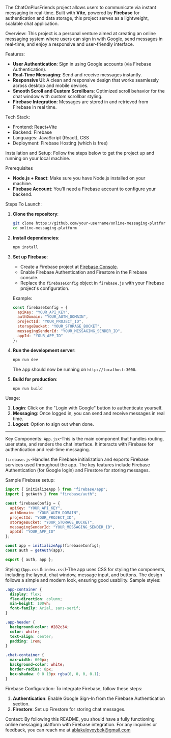 
The ChatOnPlusFriends project allows users to communicate via instant messaging in real-time. Built with **Vite**, powered by **Firebase** for authentication and data storage, this project serves as a lightweight, scalable chat application.

Overview:
This project is a personal venture aimed at creating an online messaging system where users can sign in with Google, send messages in real-time, and enjoy a responsive and user-friendly interface.

Features:
- **User Authentication**: Sign in using Google accounts (via Firebase Authentication).
- **Real-Time Messaging**: Send and receive messages instantly.
- **Responsive UI**: A clean and responsive design that works seamlessly across desktop and mobile devices.
- **Smooth Scroll and Custom Scrollbars**: Optimized scroll behavior for the chat window with custom scrollbar styling.
- **Firebase Integration**: Messages are stored in and retrieved from Firebase in real time.



Tech Stack:
- Frontend: React+Vite
- Backend: Firebase
- Languages: JavaScript (React), CSS
- Deployment: Firebase Hosting (which is free)

Installation and Setup:
Follow the steps below to get the project up and running on your local machine.

Prerequisites
- **Node.js + React**: Make sure you have Node.js installed on your machine.
- **Firebase Account**: You'll need a Firebase account to configure your backend.

Steps To Launch:
1. **Clone the repository**:
   ```bash
   git clone https://github.com/your-username/online-messaging-platform.git
   cd online-messaging-platform
   ```

2. **Install dependencies**:
   ```bash
   npm install
   ```

3. **Set up Firebase**:
   - Create a Firebase project at [Firebase Console](https://console.firebase.google.com/).
   - Enable Firebase Authentication and Firestore in the Firebase console.
   - Replace the `firebaseConfig` object in `firebase.js` with your Firebase project's configuration.

   Example:
   ```javascript
   const firebaseConfig = {
     apiKey: "YOUR_API_KEY",
     authDomain: "YOUR_AUTH_DOMAIN",
     projectId: "YOUR_PROJECT_ID",
     storageBucket: "YOUR_STORAGE_BUCKET",
     messagingSenderId: "YOUR_MESSAGING_SENDER_ID",
     appId: "YOUR_APP_ID"
   };
   ```

4. **Run the development server**:
   ```bash
   npm run dev
   ```

   The app should now be running on `http://localhost:3000`.

5. **Build for production**:
   ```bash
   npm run build
   ```

Usage:
1. **Login**: Click on the "Login with Google" button to authenticate yourself.
2. **Messaging**: Once logged in, you can send and receive messages in real time.
3. **Logout**: Option to sign out when done.

---

Key Components:
`App.jsx`-This is the main component that handles routing, user state, and renders the chat interface. It interacts with Firebase for authentication and real-time messaging.

`firebase.js`-Handles the Firebase initialization and exports Firebase services used throughout the app. The key features include Firebase Authentication (for Google login) and Firestore for storing messages.

Sample Firebase setup:
```javascript
import { initializeApp } from "firebase/app";
import { getAuth } from "firebase/auth";

const firebaseConfig = {
  apiKey: "YOUR_API_KEY",
  authDomain: "YOUR_AUTH_DOMAIN",
  projectId: "YOUR_PROJECT_ID",
  storageBucket: "YOUR_STORAGE_BUCKET",
  messagingSenderId: "YOUR_MESSAGING_SENDER_ID",
  appId: "YOUR_APP_ID"
};

const app = initializeApp(firebaseConfig);
const auth = getAuth(app);

export { auth, app };
```

Styling (`App.css` & `index.css`)-The app uses CSS for styling the components, including the layout, chat window, message input, and buttons. The design follows a simple and modern look, ensuring good usability.
Sample styles:
```css
.app-container {
  display: flex;
  flex-direction: column;
  min-height: 100vh;
  font-family: Arial, sans-serif;
}

.app-header {
  background-color: #282c34;
  color: white;
  text-align: center;
  padding: 1rem;
}

.chat-container {
  max-width: 600px;
  background-color: white;
  border-radius: 8px;
  box-shadow: 0 0 10px rgba(0, 0, 0, 0.1);
}
```



Firebase Configuration:
To integrate Firebase, follow these steps:
1. **Authentication**: Enable Google Sign-In from the Firebase Authentication section.
2. **Firestore**: Set up Firestore for storing chat messages.




Contact:
By following this README, you should have a fully functioning online messaging platform with Firebase integration.
For any inquiries or feedback, you can reach me at ablakulovoybek@gmail.com
